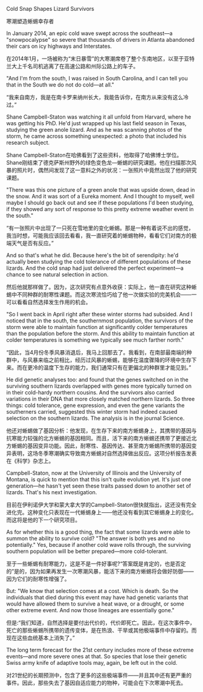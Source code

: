Cold Snap Shapes Lizard Survivors

寒潮塑造蜥蜴幸存者

In January 2014, an epic cold wave swept across the southeast—a "snowpocalypse" so severe that thousands of drivers in Atlanta abandoned their cars on icy highways and Interstates.

在2014年1月，一场被称为“末日暴雪”的大寒潮席卷了整个东南地区，以至于亚特兰大上千名司机逃离了在高速公路和州际公路上的车子。

"And I'm from the south, I was raised in South Carolina, and I can tell you that in the South we do not do cold—at all."

“我来自南方，我是在南卡罗来纳州长大，我能告诉你，在南方从来没有这么冷过。”

Shane Campbell-Staton was watching it all unfold from Harvard, where he was getting his PhD. He'd just wrapped up his last field season in Texas, studying the green anole lizard. And as he was scanning photos of the storm, he came across something unexpected: a photo that included his research subject.

Shane Campbell-Staton在哈佛看到了这些资料，他取得了哈佛博士学位。Shane刚结束了德克萨斯州野外的绿色变色龙—蜥蜴的研究课题。他在扫描那次风暴的照片时，偶然间发现了这一意料之外的状况：一张照片中竟然出现了他的研究课题。

"There was this one picture of a green anole that was upside down, dead in the snow. And it was sort of a Eureka moment. And I thought to myself, well maybe I should go back out and see if these populations I'd been studying, if they showed any sort of response to this pretty extreme weather event in the south."

“有一张照片中出现了一只死在雪地里的变化蜥蜴。那是一种有着说不出的感觉，我当时想，可能我应该回去看看，我一直研究着的蜥蜴物种，看看它们对南方的极端天气是否有反应。”

And so that's what he did. Because here's the bit of serendipity: he'd actually been studying the cold tolerance of different populations of these lizards. And the cold snap had just delivered the perfect experiment—a chance to see natural selection in action.

然后他就那样做了。因为，这次研究有点意外收获：实际上，他一直在研究这种蜥蜴中不同种群的耐寒性课题。而这次寒流恰巧给了他一次做实验的完美机会——一可以看看自然选择发生作用的机会。

"So I went back in April right after these winter storms had subsided. And I noticed that in the south, the southernmost population, the survivors of the storm were able to maintain function at significantly colder temperatures than the population before the storm. And this ability to maintain function at colder temperatures is something we typically see much farther north."

“因此，当4月份冬季风暴消退后，我马上回那去了。我看到，在南部最南端的种群中，与风暴来临之前相比，经历过风暴的蜥蜴，能够在温度骤降的环境中生存下来。而在更冷的温度下生存的能力，我们通常只有在更偏北的种群里才能见到。”

He did genetic analyses too: and found that the genes switched on in the surviving southern lizards overlapped with genes more typically turned on in their cold-hardy northern cousins. And the survivors also carried variations in their DNA that more closely matched northern lizards. So three things: cold tolerance, gene expression, and even the gene variants the southerners carried, suggested this winter storm had indeed caused selection on the southern lizards. The analysis is in the journal Science.

他还对蜥蜴做了基因分析：他发现，在生存下来的南方蜥蜴身上，其携带的基因与抗寒能力较强的北方蜥蜴的基因相同。而且，活下来的南方蜥蜴还携带了更接近北方蜥蜴的基因变异功能。因此，耐寒性、基因传达、甚至南方蜥蜴所携带的基因变异表明，这场冬季寒潮确实导致南方蜥蜴对自然选择做出反应。这项分析报告发表在《科学》杂志上。

Campbell-Staton, now at the University of Illinois and the University of Montana, is quick to mention that this isn't quite evolution yet. It's just one generation—he hasn't yet seen these traits passed down to another set of lizards. That's his next investigation.

目前在伊利诺伊大学和蒙大拿大学的Campbell-Staton很快就指出，这还没有完全进化完。这种变化只表现在一代蜥蜴身上——他还没有看到其它蜥蜴身上的变化。而这将是他的下一个研究项目。

As for whether this is a good thing, the fact that some lizards were able to summon the ability to survive cold? "The answer is both yes and no potentially." Yes, because if another cold wave rolls through, the surviving southern population will be better prepared—more cold-tolerant.

至于一些蜥蜴有耐寒能力，这是不是一件好事呢?“答案既是肯定的，也是否定的”是的，因为如果再发生一次寒潮风暴，能活下来的南方蜥蜴将会做好防御——因为它们的耐寒性增强了。

But: "We know that selection comes at a cost. Which is death. So the individuals that died during this event may have had genetic variants that would have allowed them to survive a heat wave, or a drought, or some other extreme event. And now those lineages are essentially gone."

但是:“我们知道，自然选择是要付出代价的，代价即死亡。因此，在这次事件中，死亡的那些蜥蜴所携带的遗传变体，是在热浪、干旱或其他极端事件中存留的。而现在这些血统基本上消失了。”

The long term forecast for the 21st century includes more of these extreme events—and more severe ones at that. So species that lose their genetic Swiss army knife of adaptive tools may, again, be left out in the cold.

对21世纪的长期预测中，包含了更多的这些极端事件——并且其中还有更严重的事件。因此，那些失去了基因自适应能力的物种，可能会在下次寒潮中死去。
